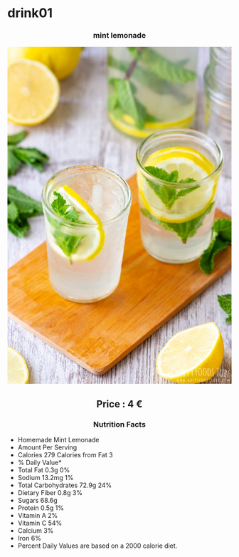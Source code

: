 # drink01
###  <center> mint lemonade </center>


![no mint](../images/mint-lemonade.jpg)

##  <center> <b> Price : 4 € </b> </center>


### <center> <b> Nutrition Facts </b> </center>
* Homemade Mint Lemonade
* Amount Per Serving
* Calories 279 Calories from Fat 3
* % Daily Value*
* Total Fat 0.3g 0%
* Sodium 13.2mg 1%
* Total Carbohydrates 72.9g 24%
* Dietary Fiber 0.8g 3%
* Sugars 68.6g
* Protein 0.5g 1%
* Vitamin A 2%
* Vitamin C 54%
* Calcium 3%
* Iron 6%
* Percent Daily Values are based on a 2000 calorie diet.


